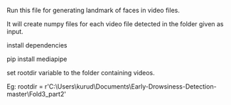 Run this file for generating landmark of faces in video files.

It will create numpy files for each video file detected in the folder given as input.

install dependencies

pip install mediapipe

set rootdir variable to the folder containing videos.

Eg:
rootdir = r'C:\Users\kurud\Documents\Early-Drowsiness-Detection-master\Fold3_part2'

